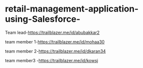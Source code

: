 # retail-management-application-using-Salesforce-
Team lead-https://trailblazer.me/id/abubakkar2 

team member 1-https://trailblazer.me/id/mohaa30

team member 2-https://trailblazer.me/id/dkaran34 

team member3 -https://trailblazer.me/id/kowsj
